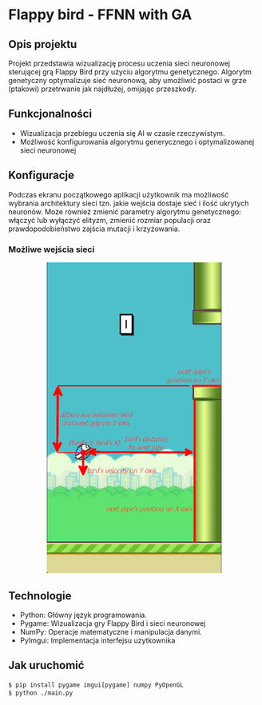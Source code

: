 # Flappy bird - FFNN with GA 
## Opis projektu
Projekt przedstawia wizualizację procesu uczenia sieci neuronowej sterującej grą Flappy Bird przy użyciu algorytmu genetycznego. Algorytm genetyczny optymalizuje sieć neuronową, aby umożliwić postaci w grze (ptakowi) przetrwanie jak najdłużej, omijając przeszkody.

## Funkcjonalności
- Wizualizacja przebiegu uczenia się AI w czasie rzeczywistym.
- Możliwość konfigurowania algorytmu generycznego i optymalizowanej sieci neuronowej

## Konfiguracje
Podczas ekranu początkowego aplikacji użytkownik ma możliwość wybrania architektury sieci tzn. jakie wejścia dostaje sieć i ilość ukrytych neuronów. Może również zmienić parametry algorytmu genetycznego: włączyć lub wyłączyć elityzm, zmienić rozmiar populacji oraz prawdopodobieństwo zajścia mutacji i krzyżowania.

### Możliwe wejścia sieci
<p align="center">
<img src="./inputs.png" width="350" />
</p>

## Technologie
 - Python: Główny język programowania.
 - Pygame: Wizualizacja gry Flappy Bird i sieci neuronowej
 - NumPy: Operacje matematyczne i manipulacja danymi.
 - PyImgui: Implementacja interfejsu uzytkownika

## Jak uruchomić 
```Shell
$ pip install pygame imgui[pygame] numpy PyOpenGL
$ python ./main.py
```
